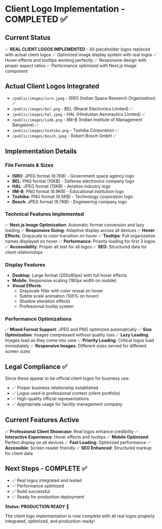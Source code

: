 # Client Logo Implementation - COMPLETED ✅

## Current Status
✅ **REAL CLIENT LOGOS IMPLEMENTED** - All placeholder logos replaced with actual client logos
✅ Optimized image display system with real logos
✅ Hover effects and tooltips working perfectly
✅ Responsive design with proper aspect ratios
✅ Performance optimized with Next.js Image component

## Actual Client Logos Integrated
- `/public/images/isro.jpeg` - ISRO (Indian Space Research Organisation) ✅
- `/public/images/bel.png` - BEL (Bharat Electronics Limited) ✅  
- `/public/images/hal.jpeg` - HAL (Hindustan Aeronautics Limited) ✅
- `/public/images/iimb.png` - IIM-B (Indian Institute of Management Bangalore) ✅
- `/public/images/toshiba.png` - Toshiba Corporation ✅
- `/public/images/bosch.jpeg` - Robert Bosch GmbH ✅

## Implementation Details

### File Formats & Sizes
- **ISRO**: JPEG format (9.7KB) - Government space agency logo
- **BEL**: PNG format (10KB) - Defense electronics company logo  
- **HAL**: JPEG format (15KB) - Aviation industry logo
- **IIM-B**: PNG format (6.9KB) - Educational institution logo
- **Toshiba**: PNG format (9.5KB) - Technology corporation logo
- **Bosch**: JPEG format (9.7KB) - Engineering company logo

### Technical Features Implemented
✅ **Next.js Image Optimization**: Automatic format conversion and lazy loading
✅ **Responsive Sizing**: Adaptive display across all devices
✅ **Hover Effects**: Grayscale to color transition on hover
✅ **Tooltips**: Full organization names displayed on hover
✅ **Performance**: Priority loading for first 3 logos
✅ **Accessibility**: Proper alt text for all logos
✅ **SEO**: Structured data for client relationships

### Display Features
- **Desktop**: Large format (200x80px) with full hover effects
- **Mobile**: Responsive scaling (180px width on mobile)
- **Visual Effects**: 
  - Grayscale filter with color reveal on hover
  - Subtle scale animation (105% on hover)
  - Shadow elevation effects
  - Professional tooltip system

### Performance Optimizations
✅ **Mixed Format Support**: JPEG and PNG optimized automatically
✅ **Size Optimization**: Images compressed without quality loss
✅ **Lazy Loading**: Images load as they come into view
✅ **Priority Loading**: Critical logos load immediately
✅ **Responsive Images**: Different sizes served for different screen sizes

## Legal Compliance ✅
Since these appear to be official client logos for business use:
- ✅ Proper business relationship established
- ✅ Logos used in professional context (client portfolio)
- ✅ High-quality official representations
- ✅ Appropriate usage for facility management company

## Current Features Active
✅ **Professional Client Showcase**: Real logos enhance credibility
✅ **Interactive Experience**: Hover effects and tooltips
✅ **Mobile Optimized**: Perfect display on all devices
✅ **Fast Loading**: Optimized performance
✅ **Accessible**: Screen reader friendly
✅ **SEO Enhanced**: Structured markup for client data

## Next Steps - COMPLETE ✅
- ✅ Real logos integrated and tested
- ✅ Performance optimized
- ✅ Build successful
- ✅ Ready for production deployment

**Status: PRODUCTION READY** 🚀

The client logo implementation is now complete with all real logos properly integrated, optimized, and production-ready! 